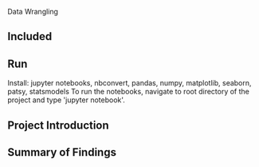 Data Wrangling

## Included



## Run
Install: jupyter notebooks, nbconvert, pandas, numpy, matplotlib, seaborn, patsy, statsmodels
To run the notebooks, navigate to root directory of the project and type 'jupyter notebook'. 


## Project Introduction


## Summary of Findings


